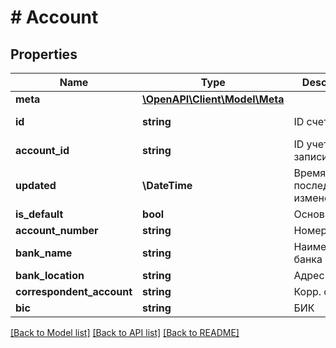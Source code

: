 # # Account

## Properties

Name | Type | Description | Notes
------------ | ------------- | ------------- | -------------
**meta** | [**\OpenAPI\Client\Model\Meta**](Meta.md) |  | [optional]
**id** | **string** | ID счета | [optional] [readonly]
**account_id** | **string** | ID учетной записи | [optional] [readonly]
**updated** | **\DateTime** | Время последнего изменения | [optional] [readonly]
**is_default** | **bool** | Основной счет | [optional]
**account_number** | **string** | Номер счета | [optional]
**bank_name** | **string** | Наименование банка | [optional]
**bank_location** | **string** | Адрес банка | [optional]
**correspondent_account** | **string** | Корр. счет | [optional]
**bic** | **string** | БИК | [optional]

[[Back to Model list]](../../README.md#models) [[Back to API list]](../../README.md#endpoints) [[Back to README]](../../README.md)
